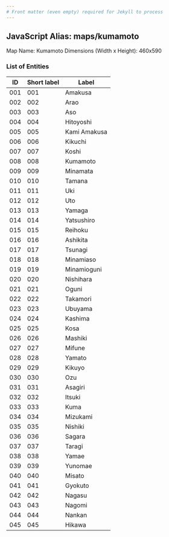 ```yaml
---
# Front matter (even empty) required for Jekyll to process
---
```


## JavaScript Alias: maps/kumamoto

Map Name: Kumamoto
Dimensions (Width x Height): 460x590





### List of Entities

ID | Short label | Label
---|---|---|
001|001|Amakusa
002|002|Arao
003|003|Aso
004|004|Hitoyoshi
005|005|Kami Amakusa
006|006|Kikuchi
007|007|Koshi
008|008|Kumamoto
009|009|Minamata
010|010|Tamana
011|011|Uki
012|012|Uto
013|013|Yamaga
014|014|Yatsushiro
015|015|Reihoku
016|016|Ashikita
017|017|Tsunagi
018|018|Minamiaso
019|019|Minamioguni
020|020|Nishihara
021|021|Oguni
022|022|Takamori
023|023|Ubuyama
024|024|Kashima
025|025|Kosa
026|026|Mashiki
027|027|Mifune
028|028|Yamato
029|029|Kikuyo
030|030|Ozu
031|031|Asagiri
032|032|Itsuki
033|033|Kuma
034|034|Mizukami
035|035|Nishiki
036|036|Sagara
037|037|Taragi
038|038|Yamae
039|039|Yunomae
040|040|Misato
041|041|Gyokuto
042|042|Nagasu
043|043|Nagomi
044|044|Nankan
045|045|Hikawa